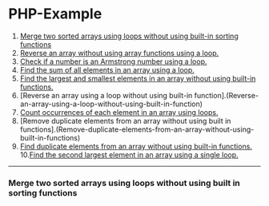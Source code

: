 # PHP-Example
1. [Merge two sorted arrays using loops without using built-in sorting functions](Merge-two-sorted-arrays-using-loops-without-using-built-in-sorting-functionss)
2. [Reverse an array without using array functions using a loop.](Reverse-an-array-without-using-array-functions-using-a-loop.)
3. [Check if a number is an Armstrong number using a loop.](Check-if-a-number-is-an-Armstrong-number-using-a-loop.)
4. [Find the sum of all elements in an array using a loop.](Find-the-sum-of-all-elements-in-an-array-using-a-oop.)
5. [Find the largest and smallest elements in an array without using built-in functions.](Find-the-largest-and-smallest-elements-in-an-array-without-using-built-in-functions.)
6. [Reverse an array using a loop without using built-in function].(Reverse-an-array-using-a-loop-without-using-built-in-function)
7. [Count occurrences of each element in an array using loops.](Count-occurrences-of-each-element-in-an-array-using-loops.)
8. [Remove duplicate elements from an array without using built in functions].(Remove-duplicate-elements-from-an-array-without-using-built-in-functions)
9. [Find duplicate elements from an array without using built-in functions.](Find-duplicate-elements-from-an-array-without-using-built-in-functions.)
10.[Find the second largest element in an array using a single loop.](Find-the-second-largest-element-in-an-array-using-a-single-loop.)
   
-----
### Merge two sorted arrays using loops without using built in sorting functions
   <?php
      function mergeSortedArrays($arr1, $arr2) {
          $merged = [];
          $i = 0; // Pointer for first array
          $j = 0; // Pointer for second array
      
          // Loop through both arrays
          while ($i < count($arr1) && $j < count($arr2)) {
              if ($arr1[$i] < $arr2[$j]) {
                  $merged[] = $arr1[$i];
                  $i++;
              } else {
                  $merged[] = $arr2[$j];
                  $j++;
              }
          }
      
          // If any elements are left in the first array, append them
          while ($i < count($arr1)) {
              $merged[] = $arr1[$i];
              $i++;
          }
      
          // If any elements are left in the second array, append them
          while ($j < count($arr2)) {
              $merged[] = $arr2[$j];
              $j++;
          }
      
          return $merged;
      }
      
      // Example usage
      $arr1 = [1, 3, 5, 7];
      $arr2 = [2, 4, 6, 8];
      
      $result = mergeSortedArrays($arr1, $arr2);
      
      echo "Merged Array: ";
      print_r($result);
   ?>

